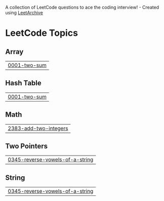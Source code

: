A collection of LeetCode questions to ace the coding interview! - Created using [LeetArchive](https://github.com/anujlunawat/LeetArchive)


<!---LeetCode Topics Start-->
# LeetCode Topics
## Array
|  |
| ------- |
| [0001-two-sum](https://github.com/AryamanArora2003/Leet-Code/tree/main/LeetCode/0001-two-sum) |
## Hash Table
|  |
| ------- |
| [0001-two-sum](https://github.com/AryamanArora2003/Leet-Code/tree/main/LeetCode/0001-two-sum) |
## Math
|  |
| ------- |
| [2383-add-two-integers](https://github.com/AryamanArora2003/Leet-Code/tree/main/LeetCode/2383-add-two-integers) |
## Two Pointers
|  |
| ------- |
| [0345-reverse-vowels-of-a-string](https://github.com/AryamanArora2003/Leet-Code/tree/main/LeetCode/0345-reverse-vowels-of-a-string) |
## String
|  |
| ------- |
| [0345-reverse-vowels-of-a-string](https://github.com/AryamanArora2003/Leet-Code/tree/main/LeetCode/0345-reverse-vowels-of-a-string) |
<!---LeetCode Topics End-->
